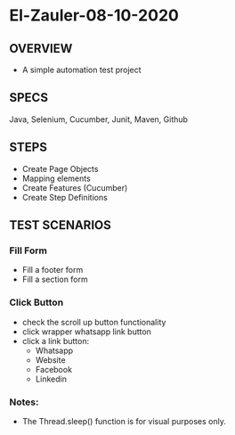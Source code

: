 # El-Zauler-08-10-2020

## OVERVIEW
* A simple automation test project

## SPECS
Java, Selenium, Cucumber, Junit, Maven, Github

## STEPS
* Create Page Objects
* Mapping elements
* Create Features (Cucumber)
* Create Step Definitions

## TEST SCENARIOS
### Fill Form
* Fill a footer form
* Fill a section form

### Click Button
* check the scroll up button functionality
* click wrapper whatsapp link button
* click a link button:
    * Whatsapp
    * Website 
    * Facebook
    * Linkedin
    
### Notes:
* The Thread.sleep() function is for visual purposes only.